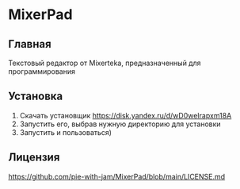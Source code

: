 # MixerPad

## Главная

Текстовый редактор от Mixerteka, предназначенный для программирования

## Установка

1) Скачать установщик https://disk.yandex.ru/d/wD0weIrapxm18A
2) Запустить его, выбрав нужную директорию для установки
3) Запустить и пользоваться)

## Лицензия

https://github.com/pie-with-jam/MixerPad/blob/main/LICENSE.md
